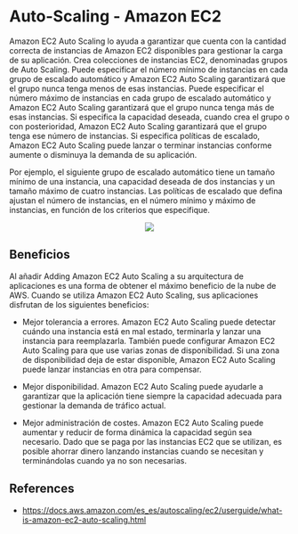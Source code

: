 # Auto-Scaling - Amazon EC2

Amazon EC2 Auto Scaling lo ayuda a garantizar que cuenta con la cantidad correcta de instancias de Amazon EC2 disponibles para gestionar la carga de su aplicación. Crea colecciones de instancias EC2, denominadas grupos de Auto Scaling. Puede especificar el número mínimo de instancias en cada grupo de escalado automático y Amazon EC2 Auto Scaling garantizará que el grupo nunca tenga menos de esas instancias. Puede especificar el número máximo de instancias en cada grupo de escalado automático y Amazon EC2 Auto Scaling garantizará que el grupo nunca tenga más de esas instancias. Si especifica la capacidad deseada, cuando crea el grupo o con posterioridad, Amazon EC2 Auto Scaling garantizará que el grupo tenga ese número de instancias. Si especifica políticas de escalado, Amazon EC2 Auto Scaling puede lanzar o terminar instancias conforme aumente o disminuya la demanda de su aplicación.

Por ejemplo, el siguiente grupo de escalado automático tiene un tamaño mínimo de una instancia, una capacidad deseada de dos instancias y un tamaño máximo de cuatro instancias. Las políticas de escalado que defina ajustan el número de instancias, en el número mínimo y máximo de instancias, en función de los criterios que especifique.

<p align="center">
  <img src="https://github.com/dimasx010/knowledge/assets/105082657/a1c3e2ac-b718-43df-a169-01d80445df21">
</p>

## Beneficios

Al añadir Adding Amazon EC2 Auto Scaling a su arquitectura de aplicaciones es una forma de obtener el máximo beneficio de la nube de AWS. Cuando se utiliza Amazon EC2 Auto Scaling, sus aplicaciones disfrutan de los siguientes beneficios:

- Mejor tolerancia a errores. Amazon EC2 Auto Scaling puede detectar cuándo una instancia está en mal estado, terminarla y lanzar una instancia para reemplazarla. También puede configurar Amazon EC2 Auto Scaling para que use varias zonas de disponibilidad. Si una zona de disponibilidad deja de estar disponible, Amazon EC2 Auto Scaling puede lanzar instancias en otra para compensar.

- Mejor disponibilidad. Amazon EC2 Auto Scaling puede ayudarle a garantizar que la aplicación tiene siempre la capacidad adecuada para gestionar la demanda de tráfico actual.

- Mejor administración de costes. Amazon EC2 Auto Scaling puede aumentar y reducir de forma dinámica la capacidad según sea necesario. Dado que se paga por las instancias EC2 que se utilizan, es posible ahorrar dinero lanzando instancias cuando se necesitan y terminándolas cuando ya no son necesarias.

## References
- https://docs.aws.amazon.com/es_es/autoscaling/ec2/userguide/what-is-amazon-ec2-auto-scaling.html